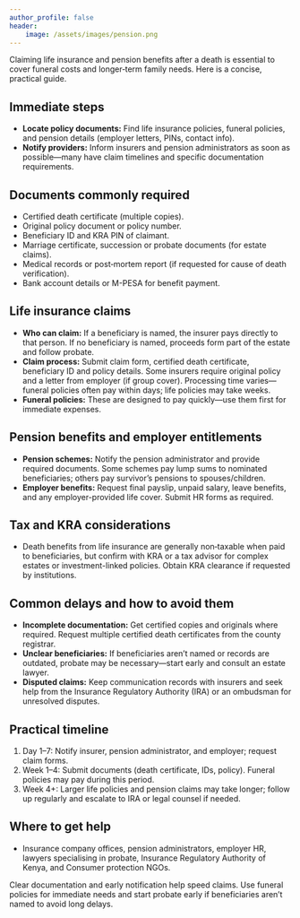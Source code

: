 ```yaml
---
author_profile: false
header:
    image: /assets/images/pension.png
---
```


Claiming life insurance and pension benefits after a death is essential to cover funeral costs and longer‑term family needs. Here is a concise, practical guide.

## Immediate steps
- **Locate policy documents:** Find life insurance policies, funeral policies, and pension details (employer letters, PINs, contact info).  
- **Notify providers:** Inform insurers and pension administrators as soon as possible—many have claim timelines and specific documentation requirements.

## Documents commonly required
- Certified death certificate (multiple copies).  
- Original policy document or policy number.  
- Beneficiary ID and KRA PIN of claimant.  
- Marriage certificate, succession or probate documents (for estate claims).  
- Medical records or post‑mortem report (if requested for cause of death verification).  
- Bank account details or M-PESA for benefit payment.

## Life insurance claims
- **Who can claim:** If a beneficiary is named, the insurer pays directly to that person. If no beneficiary is named, proceeds form part of the estate and follow probate.  
- **Claim process:** Submit claim form, certified death certificate, beneficiary ID and policy details. Some insurers require original policy and a letter from employer (if group cover). Processing time varies—funeral policies often pay within days; life policies may take weeks.  
- **Funeral policies:** These are designed to pay quickly—use them first for immediate expenses.

## Pension benefits and employer entitlements
- **Pension schemes:** Notify the pension administrator and provide required documents. Some schemes pay lump sums to nominated beneficiaries; others pay survivor’s pensions to spouses/children.  
- **Employer benefits:** Request final payslip, unpaid salary, leave benefits, and any employer-provided life cover. Submit HR forms as required.

## Tax and KRA considerations
- Death benefits from life insurance are generally non‑taxable when paid to beneficiaries, but confirm with KRA or a tax advisor for complex estates or investment-linked policies. Obtain KRA clearance if requested by institutions.

## Common delays and how to avoid them
- **Incomplete documentation:** Get certified copies and originals where required. Request multiple certified death certificates from the county registrar.  
- **Unclear beneficiaries:** If beneficiaries aren’t named or records are outdated, probate may be necessary—start early and consult an estate lawyer.  
- **Disputed claims:** Keep communication records with insurers and seek help from the Insurance Regulatory Authority (IRA) or an ombudsman for unresolved disputes.

## Practical timeline
1. Day 1–7: Notify insurer, pension administrator, and employer; request claim forms.  
2. Week 1–4: Submit documents (death certificate, IDs, policy). Funeral policies may pay during this period.  
3. Week 4+: Larger life policies and pension claims may take longer; follow up regularly and escalate to IRA or legal counsel if needed.

## Where to get help
- Insurance company offices, pension administrators, employer HR, lawyers specialising in probate, Insurance Regulatory Authority of Kenya, and Consumer protection NGOs.

Clear documentation and early notification help speed claims. Use funeral policies for immediate needs and start probate early if beneficiaries aren’t named to avoid long delays.
